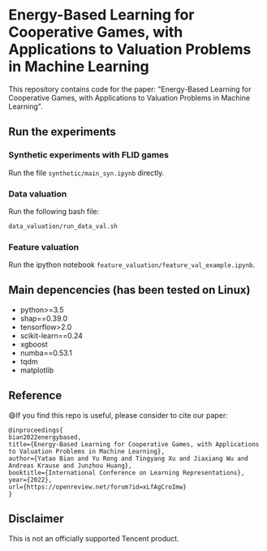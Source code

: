 # Energy-Based Learning for Cooperative Games, with  Applications to Valuation Problems in Machine Learning

This repository contains code for the paper:  "Energy-Based Learning for Cooperative Games, with Applications to
Valuation Problems in Machine Learning".

## Run the experiments

### Synthetic experiments with FLID games

Run the file   ``synthetic/main_syn.ipynb`` directly.

### Data valuation

Run the following bash file:

```bash 
data_valuation/run_data_val.sh

```    

### Feature valuation

Run the ipython notebook ``feature_valuation/feature_val_example.ipynb``.

## Main depencencies (has been tested on Linux)

- python>=3.5
- shap==0.39.0
- tensorflow>2.0
- scikit-learn==0.24
- xgboost
- numba==0.53.1
- tqdm
- matplotlib

## Reference

:smile:If you find this repo is useful, please consider to cite our paper:

```
@inproceedings{
bian2022energybased,
title={Energy-Based Learning for Cooperative Games, with Applications to Valuation Problems in Machine Learning},
author={Yatao Bian and Yu Rong and Tingyang Xu and Jiaxiang Wu and Andreas Krause and Junzhou Huang},
booktitle={International Conference on Learning Representations},
year={2022},
url={https://openreview.net/forum?id=xLfAgCroImw}
}
```  

## Disclaimer

This is not an officially supported Tencent product.



